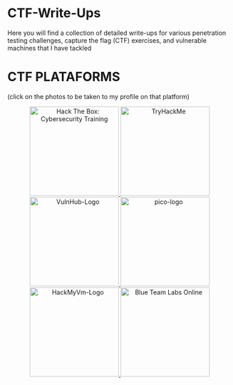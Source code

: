 # CTF-Write-Ups
Here you will find a collection of detailed write-ups for various penetration testing challenges, capture the flag (CTF) exercises, and vulnerable machines that I have tackled

# CTF PLATAFORMS
(click on the photos to be taken to my profile on that platform)
<p align=center>
    <a href="https://app.hackthebox.com/users/1693016">
        <img src="https://www.hackthebox.com/images/logo-htb.svg" alt="Hack The Box: Cybersecurity Training" title="Hack the Box" style="height:200px; width:200px;">
    </a>
    <a href="https://tryhackme.com/p/h4wtsauce">
        <img src="https://assets.tryhackme.com/img/logo/tryhackme_logo_full.svg" alt="TryHackMe" title="Try Hack Me" style="height:200px; width:200px;">
    </a>
    <a href="https://www.vulnhub.com/">     
        <img src="https://www.vulnhub.com/static/img/logo.svg" alt="VulnHub-Logo" title="VulnHub" style="height:200px; width:200px;">
    </a>
    <a href="https://play.picoctf.org/users/h4wtsauce">
        <img src="https://play.picoctf.org/static/media/picoctf-logo-horizontal-white.17fdf0dcdef08dc3396a195b95e3bc29.svg" alt="pico-logo" title="PicoCTF" style="height:200px; width:200px;">
    </a>
    <a href="https://hackmyvm.eu/profile/?user=maxi">
        <img src="https://hackmyvm.eu/img/logo.png" alt="HackMyVm-Logo" title="Hack My VM" style="height:200px; width:200px;">
    </a>
    <a href="https://blueteamlabs.online/home/user/fbf382173961a28c67570f">
        <img src="https://blueteamlabs.online/images/logo.png" alt="Blue Team Labs Online" title="Blue Team Labs" style="height:200px; width:200px;">
    </a>
</p>
